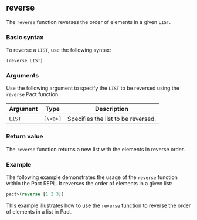 ## reverse
The `reverse` function reverses the order of elements in a given `LIST`.

### Basic syntax

To reverse a `LIST`, use the following syntax:

`(reverse LIST)`

### Arguments

Use the following argument to specify the `LIST` to be reversed using the `reverse` Pact function.

| Argument | Type | Description |
| --- | --- | --- |
| `LIST` | `[\<a>]` | Specifies the list to be reversed. |

### Return value

The `reverse` function returns a new list with the elements in reverse order.

### Example

The following example demonstrates the usage of the `reverse` function within the Pact REPL. It reverses the order of elements in a given list:

```lisp
pact>(reverse [1 2 3])
```

This example illustrates how to use the `reverse` function to reverse the order of elements in a list in Pact.
